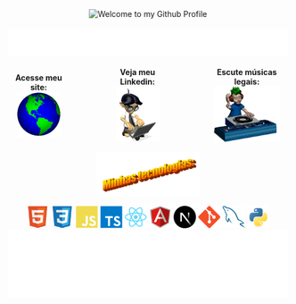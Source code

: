 <!-- "Hero" Header -->
<div align="center">
  <img src="https://github.com/BrunnerLivio/brunnerlivio/blob/master/images/welcome.png?raw=true" style="max-width: 100%;" alt="Welcome to my Github Profile" />
  <br />
  <br />
  <img height="50" alt="Me chamo Guilherme" src="images/personal_note.svg" />
  <br />
  <br />
</div>

<div align="center" style="display:flex; justify-content:center; gap:60px; align-items:center;">
  <div align="center">
    <strong>Acesse meu site:</strong>
    <br />
    <a href="https://portifolio-guilherme-eosin.vercel.app/">
      <img src="images/globe.gif" alt="Globe" height="80">
    </a>
  </div>
  <div align="center">
    <strong>Veja meu Linkedin:</strong>
    <br />
    <a href="https://www.linkedin.com/in/guilhermebrasill/">
      <img src="images/linkedin.gif" alt="Linkedin" height="100">
    </a>
  </div>
  <div align="center">
    <strong>Escute músicas legais:</strong>
    <br />
    <a href="https://www.youtube.com/watch?v=hN5X4kGhAtU&list=RDhN5X4kGhAtU&start_radio=1">
      <img src="images/music.gif" alt="Music" height="100">
    </a>
  </div>
</div>


<p align="center">
  <img height="80" src="/images/wordart.png" alt="WordArt Title" />
</p>

<div align="center">
  <img title="HTML5" alt="HTML" height="40" width="40" src="https://raw.githubusercontent.com/devicons/devicon/master/icons/html5/html5-original.svg">
  <img title="CSS3" alt="CSS" height="40" width="40" src="https://raw.githubusercontent.com/devicons/devicon/master/icons/css3/css3-original.svg">
  <img title="JavaScript" alt="Js" height="40" width="40" src="https://raw.githubusercontent.com/devicons/devicon/master/icons/javascript/javascript-plain.svg">
  <img title="TypeScript" alt="Ts" height="40" width="40" src="https://raw.githubusercontent.com/devicons/devicon/master/icons/typescript/typescript-plain.svg">
  <img title="React" alt="React" height="40" width="40" src="https://raw.githubusercontent.com/devicons/devicon/master/icons/react/react-original.svg">
  <img title="Angular" alt="Angular" height="40" width="40" src="https://raw.githubusercontent.com/devicons/devicon/master/icons/angularjs/angularjs-original.svg">
  <img title="Next.js" alt="Next.js" height="40" width="40" src="https://raw.githubusercontent.com/devicons/devicon/master/icons/nextjs/nextjs-original.svg">
  <img title="Git" alt="Git" height="40" width="40" src="https://raw.githubusercontent.com/devicons/devicon/master/icons/git/git-original.svg">
  <img title="SQL" alt="SQL" height="40" width="40" src="https://raw.githubusercontent.com/devicons/devicon/master/icons/mysql/mysql-original.svg">
  <img title="Python" alt="Python" height="40" width="40" src="https://raw.githubusercontent.com/devicons/devicon/master/icons/python/python-original.svg">
</div>

<!-- Footer -->
<div align="center">
<img height="120" alt="Obrigado pela visita, até a proxima" width="100%" src="/images/marquee.svg" />
<br />
</div>
